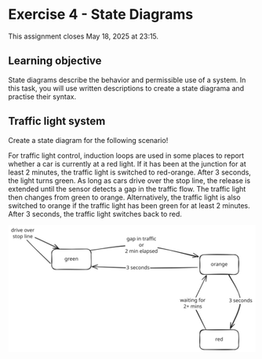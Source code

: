 # Exercise 4 - State Diagrams    
 
This assignment closes May 18, 2025 at 23:15.

## Learning objective

State diagrams describe the behavior and permissible use of a system. In this task, you will use written descriptions to create a state diagrama and practise their syntax.

## Traffic light system

Create a state diagram for the following scenario!

For traffic light control, induction loops are used in some places to report whether a car is currently at a red light. If it has been at the junction for at least 2 minutes, the traffic light is switched to red-orange. After 3 seconds, the light turns green. As long as cars drive over the stop line, the release is extended until the sensor detects a gap in the traffic flow. The traffic light then changes from green to orange. Alternatively, the traffic light is also switched to orange if the traffic light has been green for at least 2 minutes. After 3 seconds, the traffic light switches back to red.

![lightsignal.svg](lightsignal.svg)
